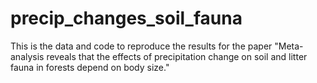 # precip_changes_soil_fauna

This is the data and code to reproduce the results for the paper "Meta-analysis reveals that the effects of precipitation change on soil and litter fauna in forests depend on body size."